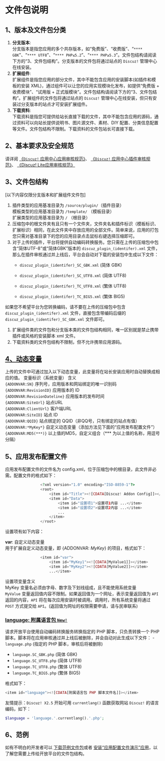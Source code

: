 # 文件包说明
## 1、版本及文件包分类
1. **分支版本**:  
 分支版本是指您应用的多个共存版本，如“免费版”、“收费版”、“`**** GBK`”、“`**** UTF8`”、“`**** PHP≤5.2`”、“`**** PHP≥5.3`”。文件包结构请阅读下方的“3、文件包结构”。分支版本的文件包将通过站点的 `Discuz!` 管理中心在线安装。
1. **扩展组件**:  
 扩展组件是指您应用的部分文件，其中不能包含应用的安装脚本(如插件和模板的安装 XML)，通过组件可以让您的应用实现模块化发布，如提供“免费版 + 收费模块”、“试用版 + 正式版模块”。文件包结构请阅读下方的“3、文件包结构”。扩展组件的文件包将通过站点的 `Discuz!` 管理中心在线安装，但只有安装过分支版本的站点才可安装扩展组件。
1. **下载资料**:  
 下载资料是指您可提供给站长直接下载的文件，其中不能包含应用的源码，通过资料可以向站长提供说明书、图片源文件、素材、DIY 配置、分类信息配置等文件。文件包结构不限制。下载资料的文件包站长可直接下载。

## 2、基本要求及安全规范
请详阅 [《`Discuz!` 应用中心应用审核规范》](?ac=document&page=audit)、 [《`Discuz!` 应用中心插件审核规范》](?ac=document&page=audit_plugin)、 [《Discuz! Lite应用审核规范》](?ac=document&page=audit_dzl)

## 3、文件包结构
[以下内容仅限分支版本和扩展组件文件包]

1. 插件类型的应用基准目录为 `/source/plugin/`（插件目录）  
 模板类型的应用基准目录为 `/template/` （模板目录）  
 扩展类型的应用基准目录为 `/` （根目录） 
1. 压缩包中的根文件夹有且只有一个文件夹，文件夹名和插件标识（模板标识、扩展标识）相同，在此文件夹中存放应用的全部文件。简单来说，应用的打包您只需对基准目录下的您的应用目录点击鼠标右键选择压缩即可。
1. 对于上传的插件，平台将提供自动编码转换服务。您只需在上传的压缩包中包含“简体UTF-8”或“简体GBK”版本的 `discuz_plugin_(identifer).xml` 文件，那么在插件审核通过并上线后，平台会自动对下载的安装包中生成以下文件： 
    - `discuz_plugin_(identifer)_SC_GBK.xml` (简体 GBK)

    - `discuz_plugin_(identifer)_SC_UTF8.xml` (简体 UTF8)

    - `discuz_plugin_(identifer)_TC_UTF8.xml` (繁体 UTF8)

    - `discuz_plugin_(identifer)_TC_BIG5.xml` (繁体 BIG5)



如果您不希望平台为您转换编码，请不要在上传的压缩包中包含 `discuz_plugin_(identifer).xml` 文件，直接包含带编码后缀的 `discuz_plugin_(identifer)_SC_GBK.xml` 文件即可。

1. 扩展组件类的文件包和分支版本类的文件包结构相同，唯一区别就是禁止携带插件或风格的安装脚本 xml 文件。
1. 下载资料类的文件包结构不限制，但不允许携带应用源码。

## [4、动态变量](#var)
上传的文件中可通过加入以下动态变量，此变量将在站长安装应用时自动替换成相应的值。 变量标识（系统变量） 含义  
`{ADDONVAR:SN}` 序列号，应用版本和网站绑定的唯一识别码  
`{ADDONVAR:RevisionID}` 应用版本的 ID  
`{ADDONVAR:RevisionDateline}` 应用版本的发布时间  
`{ADDONVAR:SiteUrl}` 站点URL  
`{ADDONVAR:ClientUrl}` 客户端URL  
`{ADDONVAR:SiteID}` 站点 ID  
`{ADDONVAR:QQID}` 站点绑定的 QQID（非QQ号，只有绑定的站点有值）  
`{ADDONVAR:*MyKey*}` 自定义动态变量（添加方法见下面的“应用发布配置文件”）  
`{ADDONVAR:MD5(***)}` 以上值的MD5，自定义组合（\*\*\* 为以上值的名称，用逗号分隔） 

## 5、应用发布配置文件
应用发布配置文件的文件名为 config.xml，位于压缩包中的根目录，此文件非必需。配置文件的格式如下：


```php
                <?xml version="1.0" encoding="ISO-8859-1"?>
                <root>
                    <item id="Title"><![CDATA[Discuz! Addon Config]]></item>
                    <item id="Data">
                        <item id="设置项1">设置项1内容 ...</item>
                        <item id="设置项2">设置项2内容 ...</item>
                        ...
                    </item>
                </root>

```
设置项有如下内容： 

**var**: 自定义动态变量  
 用于扩展自定义动态变量，即 {ADDONVAR: *MyKey*} 的项目，格式如下： 


```php
                <item id="var">
                    <item id="MyKey1"><![CDATA[MyValue1]]></item>
                    <item id="MyKey2"><![CDATA[MyValue2]]></item>
                    ...</item>
```
设置项变量含义  
 MyKey 变量名必须由字母、数字及下划线组成，且不能使用系统变量  
`MyValue` 变量返回值内容不限制。如果返回值为一个网址，表示变量返回值为 `API` 返回的内容，`API` 将在每次应用安装时被调用。调用时，所有系统变量将通过 `POST` 方式提交给 `API`。(返回值为网址的权限需要申请，请与民审联系) 

### [**language**: 附属语言包 `New!`](#lang)
请求开放平台使用自动编码转换服务转换指定的 PHP 脚本，只负责转换一个 PHP 脚本。脚本将在应用审核通过并上线后被删除，并会自动对此生成以下文件： - `language.php` (指定的 PHP 脚本，审核后将被删除)

- `language.SC_GBK.php` (简体 GBK)
- `language.SC_UTF8.php` (简体 UTF8)
- `language.TC_UTF8.php` (繁体 UTF8)
- `language.TC_BIG5.php` (繁体 BIG5)

格式如下： 


```php
<item id="language"><![CDATA[附属语言包 PHP 脚本文件名]]></item>
```
友情提示：`Discuz! X2.5` 开始可用 `currentlang()` 函数获取网站 `Discuz!` 的语言编码，如下： 


```php
$language = 'language.'.currentlang().'.php';
```
## 6、范例
如有不明白的开发者可以 [下载范例文件包](https://addon.dismall.com/resource/vartest.zip)或者 [安装“应用配置文件演示”应用](https://addon.dismall.com/?@vartest.plugin)，以了解您需要上传给开放平台的文件包结构。 

